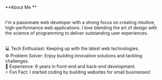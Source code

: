 **About Me
**</br></br>

I'm a passionate web developer with a strong focus on creating intuitive, high-performance web applications. I love blending the art of design with the science of programming to deliver outstanding user experiences.</br></br>

💻 Tech Enthusiast: Keeping up with the latest web technologies.</br>
⚙️ Problem Solver: Enjoy building innovative solutions and tackling challenges.</br>
📅 Experience: 6 years in front-end and back-end development.</br>
⚡ Fun Fact: I started coding by building websites for small businesses!
